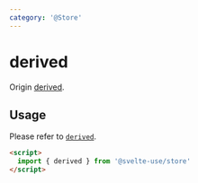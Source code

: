 ```yaml
---
category: '@Store'
---
```


# derived

Origin [derived](https://svelte.dev/docs#derived).

## Usage

Please refer to [`derived`](https://svelte.dev/docs#derived).

```html
<script>
  import { derived } from '@svelte-use/store'
</script>
```
